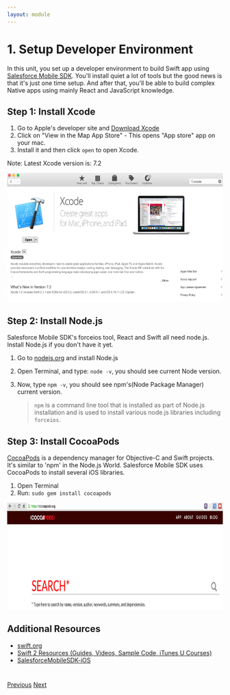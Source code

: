 ```yaml
---
layout: module
---
```

# 1. Setup Developer Environment
In this unit, you set up a developer environment to build Swift app using <a href="https://github.com/forcedotcom/SalesforceMobileSDK-iOS">Salesforce Mobile SDK</a>. You'll install quiet a lot of tools but the good news is that it's just one time setup. And after that, you'll be able to build complex Native apps using mainly React and JavaScript knowledge.

## Step 1: Install Xcode

1. Go to Apple's developer site and <a href="https://developer.apple.com/xcode/download/" target="_blank">Download Xcode</a>
2. Click on "View in the Map App Store" - This opens "App store" app on your mac.
3. Install it and then click `open` to open Xcode.

Note: Latest Xcode version is: 7.2

<img src="images/setup-xcode.png" style="height:300px" />


## Step 2: Install Node.js

Salesforce Mobile SDK's forceios tool, React and Swift all need node.js. Install Node.js if you don't have it yet. 

1. Go to <a href="https://nodejs.org" target="_blank">nodejs.org</a> and install Node.js
2. Open Terminal, and type: `node -v`, you should see current Node version.
3. Now, type `npm -v`, you should see npm's(Node Package Manager) current version. 

	> `npm` is a command line tool that is installed as part of Node.js installation and is used to install various node.js libraries including `forceios`.


## Step 3: Install CocoaPods
<a href="https://cocoapods.org/" target="_blank"> CocoaPods</a> is a dependency manager for Objective-C and Swift projects. It's similar to 'npm' in the Node.js World. Salesforce Mobile SDK uses CocoaPods to install several iOS libraries.

1. Open Terminal
2. Run: `sudo gem install cocoapods`	

<img src="images/cocoapods.png" style="height:250px" />


	
## Additional Resources

- <a href="https://swift.org/" target="_blank">swift.org</a> 
- <a href="https://developer.apple.com/swift/resources/" target="_blank">Swift 2 Resources (Guides, Videos, Sample Code, iTunes U Courses)</a> 
- <a href="https://github.com/forcedotcom/SalesforceMobileSDK-iOS" target="_blank">SalesforceMobileSDK-iOS</a> 


<div class="row" style="margin-top:40px;">
<div class="col-sm-12">
<a href="index.html" class="btn btn-default"><i class="glyphicon glyphicon-chevron-left"></i> Previous</a>
<a href="mobile-sdk-swift-create-forceios-app.html" class="btn btn-default pull-right">Next <i class="glyphicon glyphicon-chevron-right"></i></a>
</div>
</div>
